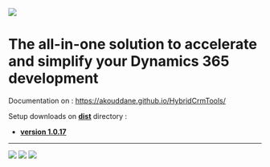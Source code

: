 ![](https://akouddane.github.io/HybridCrmTools/images/header-logo.svg)
# The all-in-one solution to accelerate and simplify your Dynamics 365 development

Documentation on : https://akouddane.github.io/HybridCrmTools/

Setup downloads on **[dist](https://github.com/Akouddane/HybridCrmTools/tree/master/dist)** directory : 
* **[version 1.0.17](https://github.com/Akouddane/HybridCrmTools/raw/master/dist/HybridCrmTools%20Setup%201.0.17.exe)**
---


![](https://akouddane.github.io/HybridCrmTools/images/generateProject.png)
![](https://akouddane.github.io/HybridCrmTools/images/manageConnection_parameters0.png)
![](https://akouddane.github.io/HybridCrmTools/images/manageConnection_parameters2.png)
